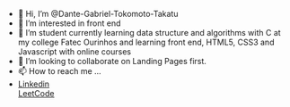 - 👋 Hi, I’m @Dante-Gabriel-Tokomoto-Takatu
- 👀 I’m interested in front end
- 🌱 I’m student currently learning data structure and algorithms with C at my college Fatec Ourinhos and learning front end, HTML5, CSS3 and Javascript with online courses
- 💞️ I’m looking to collaborate on Landing Pages first.
- 📫 How to reach me ...<br>
- <a href="https://www.linkedin.com/in/dante-gabriel-tokomoto-takatu-02b3401a0/"> Linkedin</a><br>
 <a href="https://leetcode.com/Dante-Gabriel-Tokomoto-Takatu/">LeetCode</a> 


<!---
Dante-Gabriel-Tokomoto-Takatu/Dante-Gabriel-Tokomoto-Takatu is a ✨ special ✨ repository because its `README.md` (this file) appears on your GitHub profile.
You can click the Preview link to take a look at your changes.
--->
